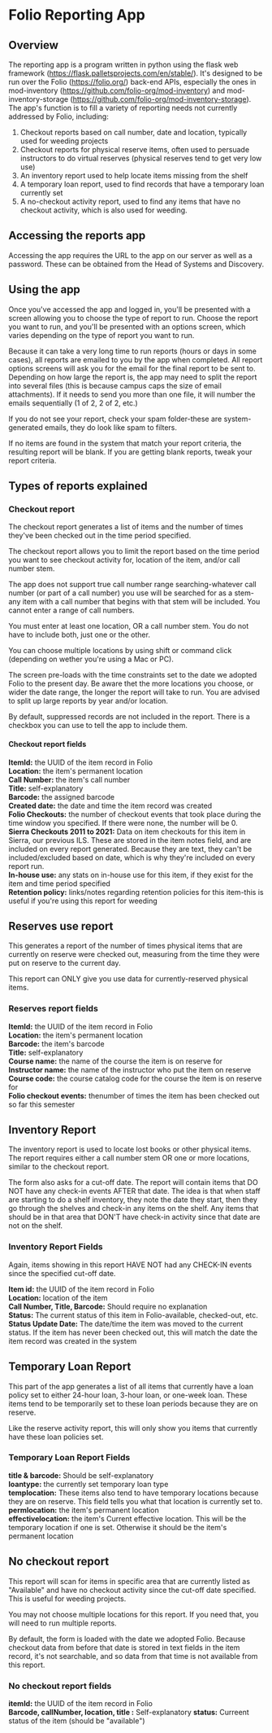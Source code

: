 # Folio Reporting App

## Overview
The reporting app is a program written in python using the flask web framework (https://flask.palletsprojects.com/en/stable/).  It's designed to be run over the Folio (https://folio.org/) back-end APIs, especially the ones in mod-inventory (https://github.com/folio-org/mod-inventory) and mod-inventory-storage (https://github.com/folio-org/mod-inventory-storage).  The app's function is to fill a variety of reporting needs not currently addressed by Folio, including:

1. Checkout reports based on call number, date and location, typically used for weeding projects
2. Checkout reports for physical reserve items, often used to persuade instructors to do virtual reserves (physical reserves tend to get very low use)
3. An inventory report used to help locate items missing from the shelf
4. A temporary loan report, used to find records that have a temporary loan currently set
5. A no-checkout activity report, used to find any items that have no checkout activity, which is also used for weeding.

## Accessing the reports app

Accessing the app requires the URL to the app on our server as well as a password.  These can be obtained from the Head of Systems and Discovery.

## Using the app

Once you've accessed the app and logged in, you'll be presented with a screen allowing you to choose the type of report to run.  Choose the report you want to run, and you'll be presented with an options screen, which varies depending on the type of report you want to run.

Because it can take a very long time to run reports (hours or days in some cases), all reports are emailed to you by the app when completed.  All report options screens will ask you for the email for the final report to be sent to.  Depending on how large the report is, the app may need to split the report into several files (this is because campus caps the size of email attachments).  If it needs to send you more than one file, it will number the emails sequentially (1 of 2, 2 of 2, etc.)

If you do not see your report, check your spam folder-these are system-generated emails, they do look like spam to filters.

If no items are found in the system that match your report criteria, the resulting report will be blank.  If you are getting blank reports, tweak your report criteria.

## Types of reports explained

### Checkout report

The checkout report generates a list of items and the number of times they've been checked out in the time period specified.

The checkout report allows you to limit the report based on the time period you want to see checkout activity for, location of the item, and/or call number stem.  

The app does not support true call number range searching-whatever call number (or part of a call number) you use will be searched for as a stem-any item with a call number that begins with that stem will be included.  You cannot enter a range of call numbers.  

You must enter at least one location, OR a call number stem.  You do not have to include both, just one or the other.  

You can choose multiple locations by using shift or command click (depending on wether you're using a Mac or PC).

The screen pre-loads with the time constraints set to the date we adopted Folio to the present day.  Be aware thet the more locations you choose, or wider the date range, the longer the report will take to run.  You are advised to split up large reports by year and/or location.

By default, suppressed records are not included in the report.  There is a checkbox you can use to tell the app to include them.

#### Checkout report fields

**ItemId:**  the UUID of the item record in Folio  
**Location:** the item's permanent location  
**Call Number:** the item's call number  
**Title:** self-explanatory  
**Barcode:** the assigned barcode  
**Created date:** the date and time the item record was created  
**Folio Checkouts:** the number of checkout events that took place during the time window you specified.  If there were none, the number will be 0.  
**Sierra Checkouts 2011 to 2021:**  Data on item checkouts for this item in Sierra, our previous ILS. These are stored in the item notes field, and are included on every report generated.  Because they are text, they can't be included/excluded based on date, which is why they're included on every report run.  
**In-house use:**  any stats on in-house use for this item, if they exist for the item and time period specified  
**Retention policy:** links/notes regarding retention policies for this item-this is useful if you're using this report for weeding  

## Reserves use report

This generates a report of the number of times physical items that are currently on reserve were checked out, measuring from the time they were put on reserve to the current day.

This report can ONLY give you use data for currently-reserved physical items.

### Reserves report fields

**ItemId:**  the UUID of the item record in Folio  
**Location:** the item's permanent location  
**Barcode:** the item's barcode  
**Title:** self-explanatory  
**Course name:** the name of the course the item is on reserve for  
**Instructor name:** the name of the instructor who put the item on reserve  
**Course code:** the course catalog code for the course the item is on reserve for  
**Folio checkout events:** thenumber of times the item has been checked out so far this semester  

## Inventory Report

The inventory report is used to locate lost books or other physical items.  The report requires either a call number stem OR one or more locations, similar to the checkout report.

The form also asks for a cut-off date.  The report will contain items that DO NOT have any check-in events AFTER that date.  The idea is that when staff are starting to do a shelf inventory, they note the date they start, then they go through the shelves and check-in any items on the shelf.  Any items that should be in that area that DON'T have check-in activity since that date are not on the shelf.

### Inventory Report Fields

Again, items showing in this report HAVE NOT had any CHECK-IN events since the specified cut-off date.

**Item id:** the UUID of the item record in Folio  
**Location:** location of the item  
**Call Number, Title, Barcode:**	Should require no explanation  
**Status:** The current status of this item in Folio-available, checked-out, etc.  
**Status Update Date:** The date/time the item was moved to the current status.  If the item has never been checked out, this will match the date the item record was created in the system  

## Temporary Loan Report

This part of the app generates a list of all items that currently have a loan policy set to either 24-hour loan, 3-hour loan, or one-week loan.  These items tend to be temporarily set to these loan periods because they are on reserve.

Like the reserve activity report, this will only show you items that currently have these loan policies set.

### Temporary Loan Report Fields

**title &	barcode:** Should be self-explanatory  	
**loantype:** the currently set temporary loan type  
**templocation:**  These items also tend to have temporary locations because they are on reserve.  This field tells you what that location is currently set to.  
**permlocation:** the item's permanent location  
**effectivelocation:**  the item's Current effective location.  This will be the temporary location if one is set.  Otherwise it should be the item's permanent location  

## No checkout report

This report will scan for items in specific area that are currently listed as "Available" and have no checkout activity since the cut-off date specified.  This is useful for weeding projects.

You may not choose multiple locations for this report.  If you need that, you will need to run multiple reports.

By default, the form is loaded with the date we adopted Folio.  Because checkout data from before that date is stored in text fields in the item record, it's not searchable, and so data from that time is not available from this report.

### No checkout report fields

**itemId:** the UUID of the item record in Folio	
**Barcode,	callNumber,	location, title :** Self-explanatory
**status:** Curreent status of the item (should be "available")

